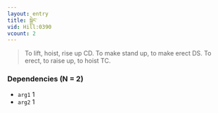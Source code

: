 ```yaml
---
layout: entry
title: སྒྲེང་
vid: Hill:0390
vcount: 2
---
```

> To lift, hoist, rise up CD\. To make stand up, to make erect DS\. To erect, to raise up, to hoist TC\.


### Dependencies (N = 2)
* `arg1` 1
* `arg2` 1
